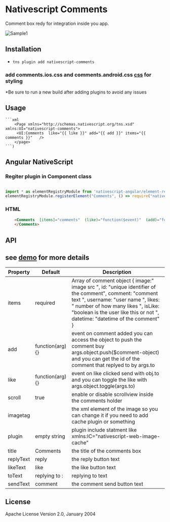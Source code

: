 # Nativescript Comments

Comment box redy for integration inside you app. 


![Sample1](http://codeobia.com/screenshots/comments.gif)

## Installation

- `tns plugin add nativescript-comments`

### add comments.ios.css and comments.android.css [css](https://github.com/moayadnajd/nativescript-comments/tree/master/demo/app) for styling 

*Be sure to run a new build after adding plugins to avoid any issues

## Usage 
	
	```xml
        <Page xmlns="http://schemas.nativescript.org/tns.xsd" xmlns:UI="nativescript-comments">
         <UI:Comments  like="{{ like }}" add="{{ add }}" items="{{ comments }}"   />
        </page>
    ```)

## Angular NativeScript
### Regiter plugin in Component class

```JAVASCRIPT

import * as elementRegistryModule from 'nativescript-angular/element-registry';
elementRegistryModule.registerElement("Comments", () => require("nativescript-comments).Comments);

```

### HTML
```HTML
    <Comments  [items]="comments"  (like)="function($event)"  (add)="function($event)" >
    </Comments>
```

## API

## see [demo](https://github.com/moayadnajd/nativescript-comments/tree/master/demo) for more details


| Property | Default | Description |
| --- | --- | --- |
| items | required | Array of comment object { image:" image src ", id: "unique identifier of the comment", comment: "comment text ", username: "user name ", likes: " number of  how many likes ", isLike: "boolean is the user like this or not ", datetime: "datetime of the comment" } |
| add | function(arg){} | event on comment added you can access the object to push the comment buy args.object.push($comment-object) and you can get the id of the comment that replyed to by args.to |
| like | function(arg){} | event on like clicked send with obj.to and you can toggle the like with args.object.toggle(args.to) |
| scroll | true | enable or disable scrollview inside the comments holder |
| imagetag | <Image /> | the xml element of the image  so you can change it if you need to add cache plugin or something |
| plugin | empty string | plugin include statment like xmlns:IC="nativescript-web-image-cache" |
| title | Comments | the title of the comments box |
| replyText | reply | the reply button text |   
| likeText | like | the like button text |   
| toText | replying to : | replying to text  |   
| sendText | comment | the comment send button text |   
## License

Apache License Version 2.0, January 2004


